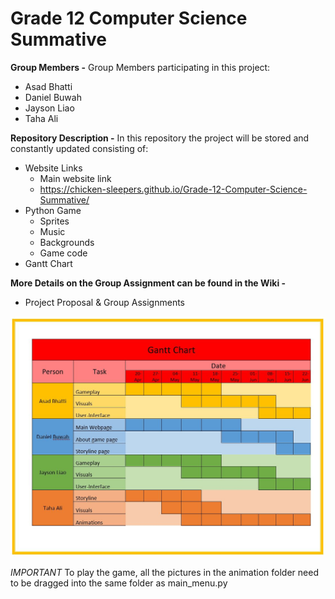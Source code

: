 # Grade 12 Computer Science Summative

**Group Members -**
Group Members participating in this project:
- Asad Bhatti
- Daniel Buwah
- Jayson Liao
- Taha Ali

**Repository Description -**
In this repository the project will be stored and constantly updated consisting of:
- Website Links
  - Main website link
  -  https://chicken-sleepers.github.io/Grade-12-Computer-Science-Summative/
- Python Game
  - Sprites
  - Music
  - Backgrounds
  - Game code
- Gantt Chart

**More Details on the Group Assignment can be found in the Wiki -**
- Project Proposal & Group Assignments

![Gantt Diagram](https://github.com/chicken-sleepers/Grade-12-Computer-Science-Summative/blob/master/Gantt%20Chart.JPG)


*IMPORTANT*
To play the game, all the pictures in the animation folder need to be dragged into the same folder as main_menu.py
